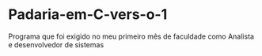 # Padaria-em-C-vers-o-1
Programa que foi exigido no meu primeiro mês de faculdade como Analista e desenvolvedor de sistemas
